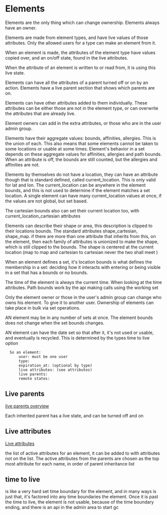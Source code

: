 # Elements
Elements are the only thing which can change ownership. Elements always have an owner.

Elements are made from element types, and have live values of those attributes.
Only the allowed users for a type can make an element from it.

When an element is made, the attributes of the element type have values copied over,
and an on/off state, found in the live attributes.

When the attribute of an element is written to or read from, it is using this live state.

Elements can have all the attributes of a parent turned off or on by an action.
Elements have a live parent section that shows which parents are on.

Elements can have other attributes added to them individually. 
These attributes can be either those are not in the element type,
or can overwrite the attributes that are already live.

Element owners can add in the extra attributes, or those who are in the user admin group.

Elements have their aggregate values: bounds, affinities, allergies. This is the union of each.
This also means that some elements cannot be taken to some locations or usable at some times.
Element's behavior in a set depends on these aggregate values for affinities, allergies and path bounds.
When an attribute is off, the bounds are still counted, but the allergies and affinities are not.

Elements by themselves do not have a location, they can have an attribute though that is standard defined, called current_location.
This is only valid for lat and lon. The current_location can be anywhere in the element bounds, and this is not used to determine if the element matches a set location.
A single element can have many current_location values at once, if the values are not global, but set based.

The cartesian bounds also can set their current location too, with current_location_cartesian attributes
 
Elements can describe their shape or area, this description is clipped to their locations bounds. The standard attributes shape_cartesian, shape_map.
if there are more than one attribute that inherits from this, on the element, then each family of attributes is unionized to make the shape, which is still clipped to the bounds.
The shape is centered at the current location (map to map and cartesian to cartesian never the two shall meet )


When an element defines a set, it's location bounds is what defines the membership in a set:
deciding how it interacts with entering or being visible in a set that has a bounds or no bounds.


The time of the element is always the current time. When looking at the time attributes.
Path bounds work by the api making calls using the working set


Only the element owner or those in the user's admin group can change who owns his element. To give it to another user.
Ownership of elements can take place in bulk via set operations.

AN element may be in any number of sets at once.
The element bounds does not change when the set bounds changes.

AN element can have the date set so that after it, it's not used or usable, and eventually is recycled. This is determined by the types time to live option


      So an element:
          user: must be one user
          type:
          expiration_at: (optional by type)  
          live attributes: (see attributes)
          live parents:  
          remote states:  


## Live parents
[live parents overview](live-parent-overview.md)

Each inherited parent has a live state, and can be turned off and on

## Live attributes
[Live attributes](live-attribute-overview.md)

the list of active attributes for an element, it can be added to with attributes not on the list.
The active attributes from the parents are chosen as the top most attribute for each name,
in order of parent inheritance list 


## time to live

is like a very hard set time boundary for the element, and in many ways is just that, it's factored into any time boundaries the element.
Once it is past the time to live, the element is not usable, because of the time boundary ending, and there is an api in the admin area to start gc

